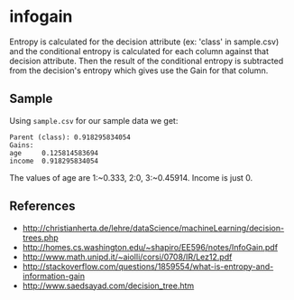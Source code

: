 # infogain

Entropy is calculated for the decision attribute (ex: 'class' in sample.csv) and the conditional entropy is calculated for each column against that decision attribute. Then the result of the conditional entropy is subtracted from the decision's entropy which gives use the Gain for that column.

## Sample

Using `sample.csv` for our sample data we get:

```
Parent (class):	0.918295834054
Gains:
age 	0.125814583694
income 	0.918295834054
```

The values of age are 1:~0.333, 2:0, 3:~0.45914. Income is just 0.

## References

* http://christianherta.de/lehre/dataScience/machineLearning/decision-trees.php
* http://homes.cs.washington.edu/~shapiro/EE596/notes/InfoGain.pdf
* http://www.math.unipd.it/~aiolli/corsi/0708/IR/Lez12.pdf
* http://stackoverflow.com/questions/1859554/what-is-entropy-and-information-gain
* http://www.saedsayad.com/decision_tree.htm
